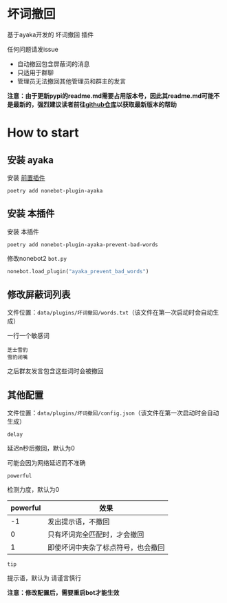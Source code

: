 # 坏词撤回

基于ayaka开发的 坏词撤回 插件

任何问题请发issue

- 自动撤回包含屏蔽词的消息
- 只适用于群聊
- 管理员无法撤回其他管理员和群主的发言

<b>注意：由于更新pypi的readme.md需要占用版本号，因此其readme.md可能不是最新的，强烈建议读者前往[github仓库](https://github.com/bridgeL/nonebot-plugin-ayaka-prevent-bad-words)以获取最新版本的帮助</b>


# How to start

## 安装 ayaka

安装 [前置插件](https://github.com/bridgeL/nonebot-plugin-ayaka) 

`poetry add nonebot-plugin-ayaka`


## 安装 本插件

安装 本插件

`poetry add nonebot-plugin-ayaka-prevent-bad-words`

修改nonebot2  `bot.py` 

```python
nonebot.load_plugin("ayaka_prevent_bad_words")
```

## 修改屏蔽词列表
文件位置：`data/plugins/坏词撤回/words.txt`（该文件在第一次启动时会自动生成）

一行一个敏感词

```
芝士雪豹
雪豹闭嘴
```

之后群友发言包含这些词时会被撤回


## 其他配置
文件位置：`data/plugins/坏词撤回/config.json`（该文件在第一次启动时会自动生成）

`delay` 

延迟n秒后撤回，默认为0

可能会因为网络延迟而不准确

`powerful` 

检测力度，默认为0

| powerful | 效果                               |
| -------- | ---------------------------------- |
| -1       | 发出提示语，不撤回                 |
| 0        | 只有坏词完全匹配时，才会撤回       |
| 1        | 即使坏词中夹杂了标点符号，也会撤回 |

`tip` 

提示语，默认为 请谨言慎行

**注意：修改配置后，需要重启bot才能生效**

